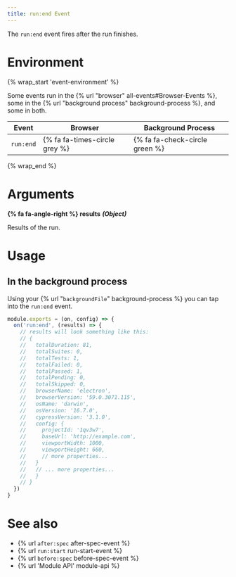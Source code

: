 ```yaml
---
title: run:end Event
---
```


The `run:end` event fires after the run finishes.

# Environment

{% wrap_start 'event-environment' %}

Some events run in the {% url "browser" all-events#Browser-Events %}, some in the {% url "background process" background-process %}, and some in both.

Event | Browser | Background Process
--- | --- | ---
`run:end` | {% fa fa-times-circle grey %} | {% fa fa-check-circle green %}

{% wrap_end %}

# Arguments

**{% fa fa-angle-right %} results** ***(Object)***

Results of the run.

# Usage

## In the background process

Using your {% url "`backgroundFile`" background-process %} you can tap into the `run:end` event.

```javascript
module.exports = (on, config) => {
  on('run:end', (results) => {
    // results will look something like this:
    // {
    //   totalDuration: 81,
    //   totalSuites: 0,
    //   totalTests: 1,
    //   totalFailed: 0,
    //   totalPassed: 1,
    //   totalPending: 0,
    //   totalSkipped: 0,
    //   browserName: 'electron',
    //   browserVersion: '59.0.3071.115',
    //   osName: 'darwin',
    //   osVersion: '16.7.0',
    //   cypressVersion: '3.1.0',
    //   config: {
    //     projectId: '1qv3w7',
    //     baseUrl: 'http://example.com',
    //     viewportWidth: 1000,
    //     viewportHeight: 660,
    //     // more properties...
    //   }
    //   // ... more properties...
    //   }
    // }
  })
}
```

# See also

- {% url `after:spec` after-spec-event %}
- {% url `run:start` run-start-event %}
- {% url `before:spec` before-spec-event %}
- {% url 'Module API' module-api %}
